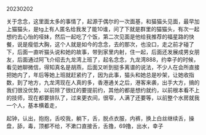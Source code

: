 20230202

关于念念，这里面太多的事情了，起源于偶尔的一次面基，和猫猫头见面，最早加上猫猫头，是tg上有人匿名给我发了能10谁，问了下就是群里的猫猫头，有次一起想约去心怡的哑妹，然后一起吃了个饭，第二次见面是他给我推荐的福星路的快餐，说是瘦低大胸，这个人就是如今的念念，去的那次，也没口，走之前才碰了下，后面一直听猫头说和她的故事，带到家里内射，住一起，后面还发展成男女朋友，后面通过阿飞介绍去九龙湾上班了，起名念念，九龙湾888，约幸子的时候，看见她聊微信，得知真名是胡燕，后面又听到挺多离谱的说法，不少人在会所直接把她内了，年后等她上班就赶紧约了，因为此事，猫头和她总是吵架，让她收指数，到了地方，九龙湾现在人真的多，香港通关之后，港客来袭，出手大方，搞的我们很没优势，以前除了很红的要提前约，其他的都是想约就约，以前根本看不上的技师，现在都要排队了，过来更衣间，很窄，人满了还要等，以前整个水房就我一个人，基本横着走，

起钟，认出，抱抱，舌咬我，躺下，舌，脱点衣服，内裤，换上白丝继续舌，操盘，舔，毒，顶都不给，不漱口直接舌，舌撸，69撸，出水，幸子